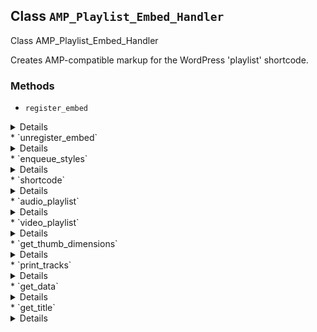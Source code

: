 ## Class `AMP_Playlist_Embed_Handler`

Class AMP_Playlist_Embed_Handler

Creates AMP-compatible markup for the WordPress &#039;playlist&#039; shortcode.

### Methods
* `register_embed`

<details>

```php
public register_embed()
```

Registers the playlist shortcode.


</details>
* `unregister_embed`

<details>

```php
public unregister_embed()
```

Unregisters the playlist shortcode.


</details>
* `enqueue_styles`

<details>

```php
public enqueue_styles()
```

Enqueues the playlist styling.


</details>
* `shortcode`

<details>

```php
public shortcode( $attr )
```

Gets AMP-compliant markup for the playlist shortcode.

Uses the JSON that wp_playlist_shortcode() produces. Gets the markup, based on the type of playlist.


</details>
* `audio_playlist`

<details>

```php
public audio_playlist( $data )
```

Gets an AMP-compliant audio playlist.


</details>
* `video_playlist`

<details>

```php
public video_playlist( $data )
```

Gets an AMP-compliant video playlist.

This uses similar markup to the native playlist shortcode output. So the styles from wp-mediaelement.min.css will apply to it.


</details>
* `get_thumb_dimensions`

<details>

```php
public get_thumb_dimensions( $track )
```

Gets the thumbnail image dimensions, including height and width.

If the width is higher than the maximum width, reduces it to the maximum width. And it proportionally reduces the height.


</details>
* `print_tracks`

<details>

```php
public print_tracks( $state_id, $tracks )
```

Outputs the playlist tracks, based on the type of playlist.

These typically appear below the player. Clicking a track triggers the player to appear with its src.


</details>
* `get_data`

<details>

```php
public get_data( $attr )
```

Gets the data for the playlist.


</details>
* `get_title`

<details>

```php
public get_title( $track )
```

Gets the title for the track.


</details>
